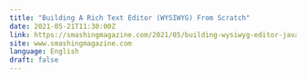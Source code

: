 ```yaml
---
title: "Building A Rich Text Editor (WYSIWYG) From Scratch"
date: 2021-05-21T11:30:00Z
link: https://smashingmagazine.com/2021/05/building-wysiwyg-editor-javascript-slatejs/?utm_medium=RSS&utm_source=news.12bit.vn
site: www.smashingmagazine.com
language: English
draft: false
---
```

